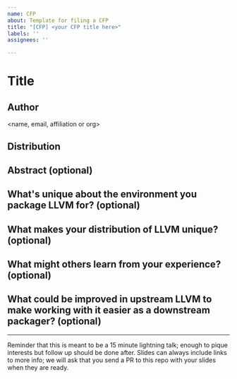 ```yaml
---
name: CFP
about: Template for filing a CFP
title: "[CFP] <your CFP title here>"
labels: ''
assignees: ''

---
```


# Title

<your title here>

## Author

<name, email, affiliation or org>

## Distribution

<A little bit of info on where you distribute LLVM for>

## Abstract (optional)

<your abstract here>

## What's unique about the environment you package LLVM for? (optional)

## What makes your distribution of LLVM unique? (optional)

## What might others learn from your experience? (optional)

## What could be improved in upstream LLVM to make working with it easier as a downstream packager? (optional)

---

Reminder that this is meant to be a 15 minute lightning talk; enough to pique
interests but follow up should be done after. Slides can always include links
to more info; we will ask that you send a PR to this repo with your slides when
they are ready.
